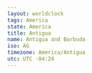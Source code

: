 ```yaml
---
layout: worldclock
tags: America
state: America
title: Antigua
name: Antigua and Barbuda
iso: AG
timezone: America/Antigua
utc: UTC -04:24
---
```


